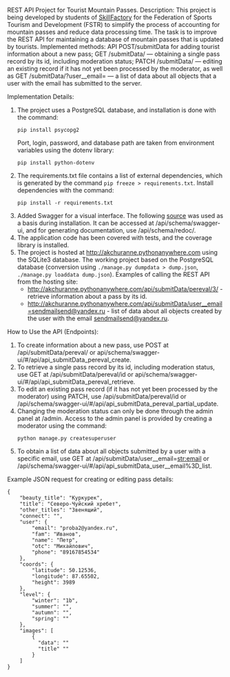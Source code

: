 REST API Project for Tourist Mountain Passes.
Description:
This project is being developed by students of [SkillFactory](https://skillfactory.ru/python-developer) for the Federation of Sports Tourism and Development (FSTR) to simplify
the process of accounting for mountain passes and reduce data processing time. The task is to improve the REST API
for maintaining a database of mountain passes that is updated by tourists.
Implemented methods: API POST/submitData for adding tourist information about a new pass;
GET /submitData/<id> — obtaining a single pass record by its id, including moderation status;
PATCH /submitData/<id> — editing an existing record if it has not yet been processed by the moderator,
as well as GET /submitData/?user__email=<email> — a list of data about all objects that a user with the email <email> has submitted to the server.

Implementation Details:
1. The project uses a PostgreSQL database, and installation is done with the command:
   ```
   pip install psycopg2
   ```
   Port, login, password, and database path are taken from environment variables using the dotenv library:
   ```
   pip install python-dotenv
   ```
2. The requirements.txt file contains a list of external dependencies, which is generated by the command `pip freeze > requirements.txt`.
   Install dependencies with the command:
   ```
   pip install -r requirements.txt
   ```
3. Added Swagger for a visual interface. The following [source](https://appliku.com/post/django-rest-framework-swagger-openapi-tutorial) was used as a basis during installation.
   It can be accessed at /api/schema/swagger-ui, and for generating documentation, use /api/schema/redoc/.
4. The application code has been covered with tests, and the coverage library is installed.
5. The project is hosted at http://akchuranne.pythonanywhere.com using the SQLite3 database.
   The working project based on the PostgreSQL database (conversion using `./manage.py dumpdata > dump.json`, `./manage.py loaddata dump.json`).
   Examples of calling the REST API from the hosting site:
   - http://akchuranne.pythonanywhere.com/api/submitData/pereval/3/ - retrieve information about a pass by its id.
   - http://akchuranne.pythonanywhere.com/api/submitData/user__email=sendmailsend@yandex.ru - list of data about all objects created by the user with the email sendmailsend@yandex.ru.

How to Use the API (Endpoints):
1. To create information about a new pass, use POST at /api/submitData/pereval/ or api/schema/swagger-ui/#/api/api_submitData_pereval_create.
2. To retrieve a single pass record by its id, including moderation status, use GET at /api/submitData/pereval/id or api/schema/swagger-ui/#/api/api_submitData_pereval_retrieve.
3. To edit an existing pass record (if it has not yet been processed by the moderator) using PATCH, use /api/submitData/pereval/id or /api/schema/swagger-ui/#/api/api_submitData_pereval_partial_update.
4. Changing the moderation status can only be done through the admin panel at /admin. Access to the admin panel is provided by creating a moderator using the command:
   ```
   python manage.py createsuperuser
   ```
5. To obtain a list of data about all objects submitted by a user with a specific email, use GET at /api/submitData/user__email=<str:email> or /api/schema/swagger-ui/#/api/api_submitData_user__email%3D_list.

Example JSON request for creating or editing pass details:
```
{
    "beauty_title": "Куркурек",
    "title": "Северо-Чуйский хребет",
    "other_titles": "Звенящий",
    "connect": "",
    "user": {
        "email": "proba2@yandex.ru",
        "fam": "Иванов",
        "name": "Петр",
        "otc": "Михайлович",
        "phone": "89167854534"
    },
    "coords": {
        "latitude": 50.12536,
        "longitude": 87.65502,
        "height": 3989
    },
    "level": {
        "winter": "1b",
        "summer": "",
        "autumn": "",
        "spring": ""
    },
    "images": [
        { 
          "data": ""
          "title" ""
        }
    ]
}
